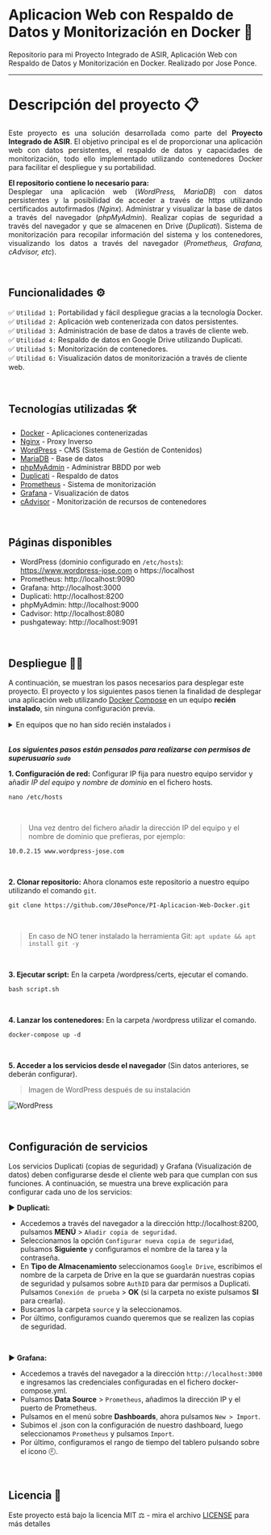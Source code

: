 # Aplicacion Web con Respaldo de Datos y Monitorización en Docker 🐳
Repositorio para mi Proyecto Integrado de ASIR, Aplicación Web con Respaldo de Datos y Monitorización en Docker. Realizado por Jose Ponce.
<hr>

# Descripción del proyecto 📋

<p align="justify">
  Este proyecto es una solución desarrollada como parte del <b>Proyecto Integrado de ASIR</b>. El objetivo principal es el de proporcionar una aplicación web con datos persistentes, el respaldo de datos y capacidades de monitorización, todo ello implementado utilizando contenedores Docker para facilitar el despliegue y su portabilidad.
</p>

<p align="justify">
  <b>El repositorio contiene lo necesario para:</b>
  <br>
  Desplegar una aplicación web (<i>WordPress, MariaDB</i>) con datos persistentes y la posibilidad de acceder a través de https utilizando certificados autofirmados (<i>Nginx</i>). Administrar y visualizar la base de datos a través del navegador (<i>phpMyAdmin</i>). Realizar copias de seguridad a través del navegador y que se almacenen en Drive (<i>Duplicati</i>). Sistema de monitorización para recopilar información del sistema y los contenedores, visualizando los datos a través del navegador (<i>Prometheus, Grafana, cAdvisor, etc</i>).
</p>

<br>

## Funcionalidades ⚙️

✅ `Utilidad 1:` Portabilidad y fácil despliegue gracias a la tecnología Docker. <br>
✅ `Utilidad 2:` Aplicación web contenerizada con datos persistentes. <br>
✅ `Utilidad 3:` Administración de base de datos a través de cliente web. <br>
✅ `Utilidad 4:` Respaldo de datos en Google Drive utilizando Duplicati. <br>
✅ `Utilidad 5:` Monitorización de contenedores. <br>
✅ `Utilidad 6:` Visualización datos de monitorización a través de cliente web. <br>

<br>

## Tecnologías utilizadas 🛠️

* [Docker](https://www.docker.com/) - Aplicaciones contenerizadas
* [Nginx](https://www.nginx.com/) - Proxy Inverso
* [WordPress](https://wordpress.com/es/) - CMS (Sistema de Gestión de Contenidos)
* [MariaDB](https://mariadb.org/) - Base de datos
* [phpMyAdmin](https://www.phpmyadmin.net/) - Administrar BBDD por web
* [Duplicati](https://www.duplicati.com/) - Respaldo de datos
* [Prometheus](https://prometheus.io/) - Sistema de monitorización
* [Grafana](https://grafana.com/) - Visualización de datos
* [cAdvisor](https://hub.docker.com/r/google/cadvisor/) - Monitorización de recursos de contenedores

<br>

## Páginas disponibles

- WordPress (dominio configurado en `/etc/hosts`): https://www.wordpress-jose.com o https://localhost
- Prometheus: http://localhost:9090
- Grafana: http://localhost:3000
- Duplicati: http://localhost:8200
- phpMyAdmin: http://localhost:9000
- Cadvisor: http://localhost:8080
- pushgateway: http://localhost:9091

<br>

## Despliegue 👨‍💻

A continuación, se muestran los pasos necesarios para desplegar este proyecto. El proyecto y los siguientes pasos tienen la finalidad de desplegar una aplicación web utilizando [Docker Compose](https://docs.docker.com/compose/) en un equipo **recién instalado**, sin ninguna configuración previa.
<br>
<details><summary>En equipos que no han sido recién instalados ℹ️ </summary>Si ya tienes Docker instalado en tu sistema simplemente revisa los pasos 1, 2 y 4, y comprueba que se ajusta a tu situación. (Dirección IP correctamente configurada, puertos ocupados, cerrados o bloqueados por el firewall, existencia del fichero daemon.json para configurar el daemon de Docker, etc...)
<br>
El script del paso 3 instala Docker y Docker Compose en el sistema, además de mover el fichero daemon.json a la ubicación de Docker necesaria, sobreescribiendo cualquier fichero de configuración daemon.json anterior. También genera los certificados autofirmados necesarios para acceder a WordPress a través de https de forma local y realiza un pull de las imagenes necesarias.
</details>
<br>

***Los siguientes pasos están pensados para realizarse con permisos de superusuario `sudo`***

**1. Configuración de red:** Configurar IP fija para nuestro equipo servidor y añadir *IP del equipo* y *nombre de dominio* en el fichero hosts. <br>
```shell
nano /etc/hosts
```

<br>

> Una vez dentro del fichero añadir la dirección IP del equipo y el nombre de dominio que prefieras, por ejemplo:

```shell
10.0.2.15 www.wordpress-jose.com
```

<br>

**2. Clonar repositorio:** Ahora clonamos este repositorio a nuestro equipo utilizando el comando `git`. <br>
```shell
git clone https://github.com/J0sePonce/PI-Aplicacion-Web-Docker.git
```

<br>

> En caso de NO tener instalado la herramienta Git: `apt update && apt install git -y`

<br>

**3. Ejecutar script:** En la carpeta /wordpress/certs, ejecutar el comando. <br>
```shell
bash script.sh
```

<br>

**4. Lanzar los contenedores:** En la carpeta /wordpress utilizar el comando. <br>
```shell
docker-compose up -d
```

<br>

**5. Acceder a los servicios desde el navegador** (Sin datos anteriores, se deberán configurar). <br>

> Imagen de WordPress después de su instalación

![WordPress](https://github.com/J0sePonce/PI-Aplicacion-Web-Docker/assets/93582239/b01d331f-86d9-4276-a277-9f04b4bf3fcf)

<br>

## Configuración de servicios

Los servicios Duplicati (copias de seguridad) y Grafana (Visualización de datos) deben configurarse desde el cliente web para que cumplan con sus funciones. A continuación, se muestra una breve explicación para configurar cada uno de los servicios:

▶️ <b>Duplicati:</b>
- Accedemos a través del navegador a la dirección http://localhost:8200, pulsamos **MENÚ** > `Añadir copia de seguridad`.
- Seleccionamos la opción `Configurar nueva copia de seguridad`, pulsamos **Siguiente** y configuramos el nombre de la tarea y la contraseña.
- En **Tipo de Almacenamiento** seleccionamos `Google Drive`, escribimos el nombre de la carpeta de Drive en la que se guardarán nuestras copias de seguridad y pulsamos sobre `AuthID` para dar permisos a Duplicati. Pulsamos `Conexión de prueba` > **OK** (si la carpeta no existe pulsamos **SI** para crearla).
- Buscamos la carpeta `source` y la seleccionamos.
- Por último, configuramos cuando queremos que se realizen las copias de seguridad.

<br>

▶️ <b>Grafana:</b> <br>
- Accedemos a través del navegador a la dirección `http://localhost:3000` e ingresamos las credenciales configuradas en el fichero docker-compose.yml.
- Pulsamos <b>Data Source</b> > `Prometheus`, añadimos la dirección IP y el puerto de Prometheus.
- Pulsamos en el menú sobre <b>Dashboards</b>, ahora pulsamos `New > Import`.
- Subimos el .json con la configuración de nuestro dashboard, luego seleccionamos `Prometheus` y pulsamos `Import`.
- Por último, configuramos el rango de tiempo del tablero pulsando sobre el icono 🕘.

<br>

## Licencia 📄

Este proyecto está bajo la licencia MIT ⚖️ - mira el archivo [LICENSE](LICENSE) para más detalles

